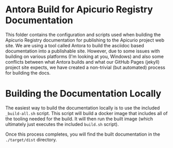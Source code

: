 # Antora Build for Apicurio Registry Documentation

This folder contains the configuration and scripts used when building the Apicurio Registry 
documentation for publishing to the Apicurio project web site.  We are using a tool called
Antora to build the asciidoc based documentation into a publishable site.  However, due to
some issues with building on various platforms (I'm looking at you, Windows) and also some
conflicts between what Antora builds and what our GitHub Pages (jekyll) project site expects,
we have created a non-trivial (but automated) process for building the docs.

# Building the Documentation Locally

The easiest way to build the documentation locally is to use the included `_build-all.sh`
script.  This script will build a docker image that includes all of the tooling needed
for the build.  It will then run the built image (which ultimately just executes the
included `build.sh` script).

Once this process completes, you will find the built documentation in the `./target/dist`
directory.
